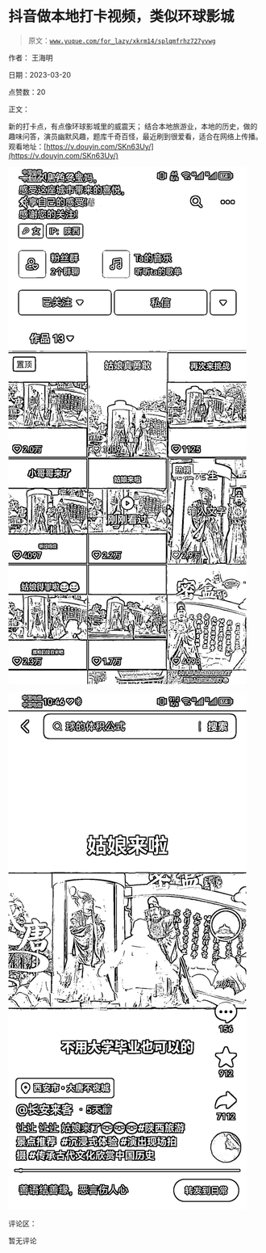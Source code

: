 # 抖音做本地打卡视频，类似环球影城

> 原文：[`www.yuque.com/for_lazy/xkrm14/splqmfrhz727yvwg`](https://www.yuque.com/for_lazy/xkrm14/splqmfrhz727yvwg)

作者： 王海明

日期：2023-03-20

点赞数：20

正文：

新的打卡点，有点像环球影城里的威震天； 结合本地旅游业，本地的历史，做的趣味问答，演员幽默风趣，题库千奇百怪，最近刷到很爱看，适合在网络上传播。 观看地址：[https://v.douyin.com/SKn63Uy/](https://v.douyin.com/SKn63Uy/)

![](img/0634dc4b2fc160afe2a77c5ce2262ffd.png)  

![](img/c9db259ced9f59f8de17dacbdc6d9eed.png)  

评论区：

暂无评论

